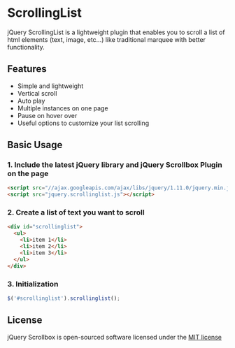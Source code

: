 # ScrollingList

jQuery ScrollingList is a lightweight plugin that enables you to scroll a list of html elements (text, image, etc...) like traditional marquee with better functionality.

## Features

* Simple and lightweight
* Vertical scroll
* Auto play
* Multiple instances on one page
* Pause on hover over
* Useful options to customize your list scrolling


## Basic Usage

### 1. Include the latest jQuery library and jQuery Scrollbox Plugin on the page
```html
<script src="//ajax.googleapis.com/ajax/libs/jquery/1.11.0/jquery.min.js"></script>
<script src="jquery.scrollinglist.js"></script>
```

### 2. Create a list of text you want to scroll
```html
<div id="scrollinglist">
  <ul>
    <li>item 1</li>
    <li>item 2</li>
    <li>item 3</li>
  </ul>
</div>
```

### 3. Initialization
```js
$('#scrollinglist').scrollinglist();
```

## License

jQuery Scrollbox is open-sourced software licensed under the [MIT license](http://opensource.org/licenses/MIT)
